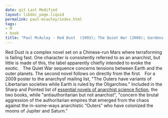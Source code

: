 ```yaml
---
date: git Last Modified
layout: libdoc_page.liquid
permalink: paul-mcauley/index.html
tags:
- M
- book
title: "Paul McAuley - Red Dust  (1993); The Quiet War (2008); Gardens of the Sun"
---
```


Red Dust is a complex novel set on a Chinese-run  Mars where terraforming is failing fast. One character is consistently referred  to as an anarchist, but little is made of this, the label apparently chiefly  intended to evoke the exotic.
 
The Quiet War sequence concerns tensions between Earth and  the outer planets. The second novel follows on directly from the first.
 
For a 2009 poster to the anarchysf mailing list, "The  Outers have variants of Libertarian societies while Earth is ruled by the  Oligarchies." Included in the Sharp and Pointed list of <a href="https://seesharppress.wordpress.com/tag/anarchist-science-fiction/"> essential novels of anarchist science fiction</a>, the two books,  while "antiauthoritarian but not anarchist",  "concern the brutal aggression of the authoritarian empires that emerged from  the chaos against the in-some-ways anarchistic “Outers” who have colonized the  moons of Jupiter and Saturn."